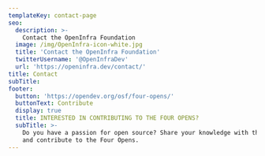 ```yaml
---
templateKey: contact-page
seo:
  description: >-
    Contact the OpenInfra Foundation 
  image: /img/OpenInfra-icon-white.jpg
  title: 'Contact the OpenInfra Foundation'
  twitterUsername: '@OpenInfraDev'
  url: 'https://openinfra.dev/contact/'
title: Contact
subTitle:
footer:
  button: 'https://opendev.org/osf/four-opens/'
  buttonText: Contribute
  display: true
  title: INTERESTED IN CONTRIBUTING TO THE FOUR OPENS?
  subTitle: >-
    Do you have a passion for open source? Share your knowledge with the world
    and contribute to the Four Opens.
---
```



